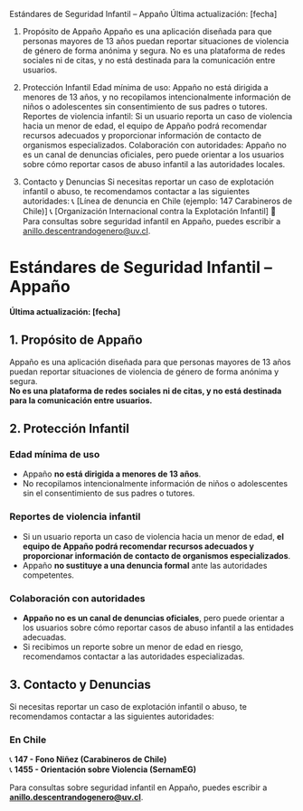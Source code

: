 Estándares de Seguridad Infantil – Appaño
Última actualización: [fecha]

1. Propósito de Appaño
Appaño es una aplicación diseñada para que personas mayores de 13 años puedan reportar situaciones de violencia de género de forma anónima y segura. No es una plataforma de redes sociales ni de citas, y no está destinada para la comunicación entre usuarios.

2. Protección Infantil
Edad mínima de uso: Appaño no está dirigida a menores de 13 años, y no recopilamos intencionalmente información de niños o adolescentes sin consentimiento de sus padres o tutores.
Reportes de violencia infantil: Si un usuario reporta un caso de violencia hacia un menor de edad, el equipo de Appaño podrá recomendar recursos adecuados y proporcionar información de contacto de organismos especializados.
Colaboración con autoridades: Appaño no es un canal de denuncias oficiales, pero puede orientar a los usuarios sobre cómo reportar casos de abuso infantil a las autoridades locales.
3. Contacto y Denuncias
Si necesitas reportar un caso de explotación infantil o abuso, te recomendamos contactar a las siguientes autoridades:
📞 [Línea de denuncia en Chile (ejemplo: 147 Carabineros de Chile)]
📞 [Organización Internacional contra la Explotación Infantil]
📩 Para consultas sobre seguridad infantil en Appaño, puedes escribir a anillo.descentrandogenero@uv.cl.

# **Estándares de Seguridad Infantil – Appaño**
**Última actualización: [fecha]**

## **1. Propósito de Appaño**
Appaño es una aplicación diseñada para que personas mayores de 13 años puedan reportar situaciones de violencia de género de forma anónima y segura.  
**No es una plataforma de redes sociales ni de citas, y no está destinada para la comunicación entre usuarios.**  

## **2. Protección Infantil**
### **Edad mínima de uso**
- Appaño **no está dirigida a menores de 13 años**.  
- No recopilamos intencionalmente información de niños o adolescentes sin el consentimiento de sus padres o tutores.  

### **Reportes de violencia infantil**
- Si un usuario reporta un caso de violencia hacia un menor de edad, **el equipo de Appaño podrá recomendar recursos adecuados y proporcionar información de contacto de organismos especializados**.  
- Appaño **no sustituye a una denuncia formal** ante las autoridades competentes.  

### **Colaboración con autoridades**
- **Appaño no es un canal de denuncias oficiales**, pero puede orientar a los usuarios sobre cómo reportar casos de abuso infantil a las entidades adecuadas.  
- Si recibimos un reporte sobre un menor de edad en riesgo, recomendamos contactar a las autoridades especializadas.  

## **3. Contacto y Denuncias**
Si necesitas reportar un caso de explotación infantil o abuso, te recomendamos contactar a las siguientes autoridades:

### **En Chile**
📞 **147 - Fono Niñez (Carabineros de Chile)**  
📞 **1455 - Orientación sobre Violencia (SernamEG)**  

Para consultas sobre seguridad infantil en Appaño, puedes escribir a **anillo.descentrandogenero@uv.cl**.  
